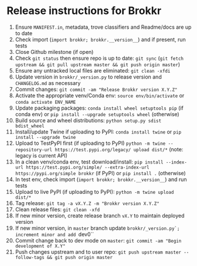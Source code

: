 # Release instructions for Brokkr

1. Ensure ``MANIFEST.in``, metadata, trove classifiers and Readme/docs are up to date
2. Check import (``import brokkr; brokkr.__version__``) and if present, run tests
3. Close Github milestone (if open)
4. Check ``git status`` then ensure repo is up to date: ``git sync`` (``git fetch upstream && git pull upstream master && git push origin master``)
5. Ensure any untracked local files are eliminated: ``git clean -xfdi``
6. Update version in ``brokkr/_version.py`` to release version and ``CHANGELOG.md`` as necessary
7. Commit changes: ``git commit -am "Release Brokkr version X.Y.Z"``
8. Activate the appropriate venv/Conda env: ``source env/bin/activate`` or ``conda activate ENV_NAME``
9. Update packaging packages: ``conda install wheel setuptools pip`` (if conda env) or ``pip install --upgrade setuptools wheel`` (otherwise)
10. Build source and wheel distributions: ``python setup.py sdist bdist_wheel``
11. Install/update Twine if uploading to PyPI: ``conda install twine`` or ``pip install --upgrade twine``
12. Upload to TestPyPI first (if uploading to PyPI) ``python -m twine --repository-url https://test.pypi.org/legacy/ upload dist/*`` (note: legacy is current API)
13. In a clean venv/conda env, test download/install: ``pip install --index-url https://test.pypi.org/simple/ --extra-index-url https://pypi.org/simple brokkr`` (if PyPI) or ``pip install .`` (otherwise)
14. In test env, check import (``import brokkr; brokkr.__version__``) and run tests
15. Upload to live PyPI (if uploading to PyPI): ``python -m twine upload dist/*``
16. Tag release: ``git tag -a vX.Y.Z -m "Brokkr version X.Y.Z"``
17. Clean release files: ``git clean -xfd``
18. If new minor version, create release branch ``vX.Y`` to maintain deployed version
19. If new minor version, in ``master`` branch update ``brokkr/_version.py`; increment minor and add ``dev0``
20. Commit change back to dev mode on ``master``: ``git commit -am "Begin development of X.Y"``
21. Push changes upstream and to user repo: ``git push upstream master --follow-tags && git push origin master``
